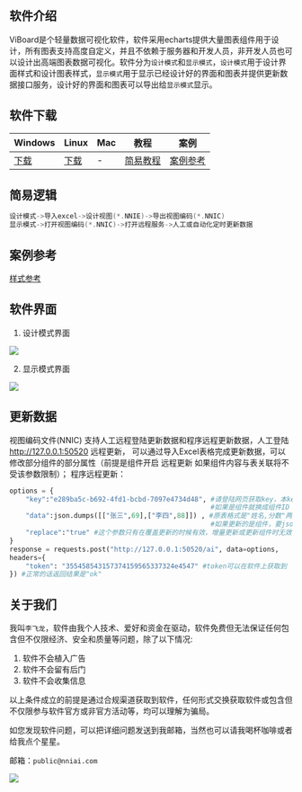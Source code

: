 ## 软件介绍

ViBoard是个轻量数据可视化软件，软件采用echarts提供大量图表组件用于设计，所有图表支持高度自定义，并且不依赖于服务器和开发人员，非开发人员也可以设计出高端图表数据可视化。软件分为`设计模式`和`显示模式`，`设计模式`用于设计界面样式和设计图表样式，`显示模式`用于显示已经设计好的界面和图表并提供更新数据接口服务，设计好的界面和图表可以导出给`显示模式`显示。

## 软件下载

| Windows | Linux | Mac  | 教程 | 案例 |
| ----    | ----  | ---- | ---- | ---- |
| [下载](https://github.com/nniai/ViBoard/releases/download/1.0.0/ViBoard_1.0.0_windows_amd64.rar) | [下载](https://github.com/nniai/ViBoard/releases/download/1.0.0/ViBoard_1.0.0_linux_amd64.xz) | - | [简易教程](https://cdn.jsdelivr.net/gh/nniai/ViBoard@main/assets/readme.webm)  | [案例参考](https://nniai.github.io/assets/style.webm) |

## 简易逻辑
```c
设计模式->导入excel->设计视图(*.NNIE)->导出视图编码(*.NNIC)
显示模式->打开视图编码(*.NNIC)->打开远程服务->人工或自动化定时更新数据
```

## 案例参考
[样式参考](https://github.com/nniai/ViBoard/assets/121022414/6c4b8fc5-4582-4566-a435-01c4af589c33)

## 软件界面

1. 设计模式界面

![](https://github.com/nniai/ViBoard/blob/main/assets/screenshot.webp)

2. 显示模式界面

![](https://github.com/nniai/ViBoard/blob/main/assets/screenshot1.webp)

## 更新数据

视图编码文件(NNIC) 支持人工远程登陆更新数据和程序远程更新数据，人工登陆 http://127.0.0.1:50520 远程更新，
可以通过导入Excel表格完成更新数据，可以修改部分组件的部分属性（前提是组件开启 远程更新 如果组件内容与表关联将不受该参数限制）；
程序远程更新：
```Python
options = {
    "key":"e289ba5c-b692-4fd1-bcbd-7097e4734d48", #请登陆网页获取key，本key是表key，
                                                  #如果是组件就换成组件ID 例如：i0IV46AKSeIHhwf3bFeLF 
    "data":json.dumps([["张三",69],["李四",88]]) , #原表格式是"姓名,分数"两列，
                                                  #如果更新的是组件，要json.dumps(["新内容"])，这个数组只有一个元素就是组件新内容。
    "replace":"true" #这个参数只有在覆盖更新的时候有效，增量更新或更新组件时无效
}
response = requests.post("http://127.0.0.1:50520/ai", data=options,
headers={
    "token": "355458543157374159565337324e4547" #token可以在软件上获取到
}) #正常的话返回结果是"ok"
```

## 关于我们

我叫`李飞龙`，软件由我个人技术、爱好和资金在驱动，软件免费但无法保证任何包含但不仅限经济、安全和质量等问题，除了以下情况:
1. 软件不会植入广告
2. 软件不会留有后门
3. 软件不会收集信息

以上条件成立的前提是通过合规渠道获取到软件，任何形式交换获取软件或包含但不仅限参与软件官方或非官方活动等，均可以理解为骗局。

如您发现软件问题，可以把详细问题发送到我邮箱，当然也可以请我喝杯咖啡或者给我点个星星。

邮箱：`public@nniai.com`


![](https://github.com/nniai/ViBoard/blob/main/assets/wechat.webp)
